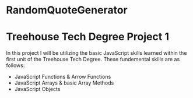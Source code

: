 # RandomQuoteGenerator
# Treehouse Tech Degree Project 1
In this project I will be utilizing the basic JavaScript skills learned within the first unit of the Treehouse Tech Degree.
These fundemental skills are as follows:
- JavaScript Functions & Arrow Functions
- JavaScript Arrays & basic Array Methods
- JavaScript Objects